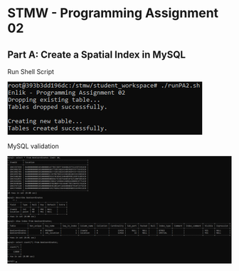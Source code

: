 # STMW - Programming Assignment 02



## Part A: Create a Spatial Index in MySQL

Run Shell Script

![image-20250214000332475](img/readme/image-20250214000332475.png)

MySQL validation

![image-20250214000257478](img/readme/image-20250214000257478.png)